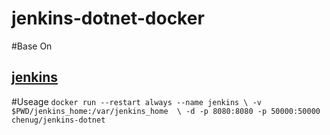 # jenkins-dotnet-docker

#Base On

## [jenkins](https://hub.docker.com/_/jenkins/)

#Useage
``
docker run --restart always --name jenkins \
-v $PWD/jenkins_home:/var/jenkins_home  \
-d -p 8080:8080 -p 50000:50000 chenug/jenkins-dotnet
``